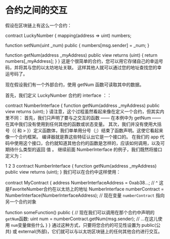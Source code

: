 # 合约之间的交互


 假设在区块链上有这么一个合约：

contract LuckyNumber {
  mapping(address => uint) numbers;

  function setNum(uint _num) public {
    numbers[msg.sender] = _num;
  }

  function getNum(address _myAddress) public view returns (uint) {
    return numbers[_myAddress];
  }
}
这是个很简单的合约，您可以用它存储自己的幸运号码，并将其与您的以太坊地址关联。 这样其他人就可以通过您的地址查找您的幸运号码了。

现在假设我们有一个外部合约，使用 getNum 函数可读取其中的数据。

首先，我们定义 LuckyNumber 合约的 interface ：：


contract NumberInterface {
  function getNum(address _myAddress) public view returns (uint);
}
请注意，这个过程虽然看起来像在定义一个合约，但其实内里不同：
首先，我们只声明了要与之交互的函数 —— 在本例中为 getNum —— 在其中我们没有使用到任何其他的函数或状态变量。
其次，我们并没有使用大括号（{ 和 >
}）定义函数体，我们单单用分号（;）结束了函数声明。这使它看起来像一个合约框架。
编译器就是靠这些特征认出它是一个接口的。
在我们的 app 代码中使用这个接口，合约就知道其他合约的函数是怎样的，应该如何调用，以及可期待什么类型的返回
值 。
继续前面 NumberInterface 的例子，我们既然将接口定义为：

1
2
3
contract NumberInterface {
  function getNum(address _myAddress) public view returns (uint);
}
我们可以在合约中这样使用：

contract MyContract {
  address NumberInterfaceAddress = 0xab38...;
  // ^ 这是FavoriteNumber合约在以太坊上的地址
  NumberInterface numberContract = NumberInterface(NumberInterfaceAddress);
  // 现在变量 `numberContract` 指向另一个合约对象

  function someFunction() public {
    // 现在我们可以调用在那个合约中声明的 `getNum`函数:
    uint num = numberContract.getNum(msg.sender);
    // ...在这儿使用 `num`变量做些什么
  }
}
通过这种方式，只要将您合约的可见性设置为 public(公共) 或 external(外部)，它们就可以与以太坊区块链上的任何其他合约进行交互。
